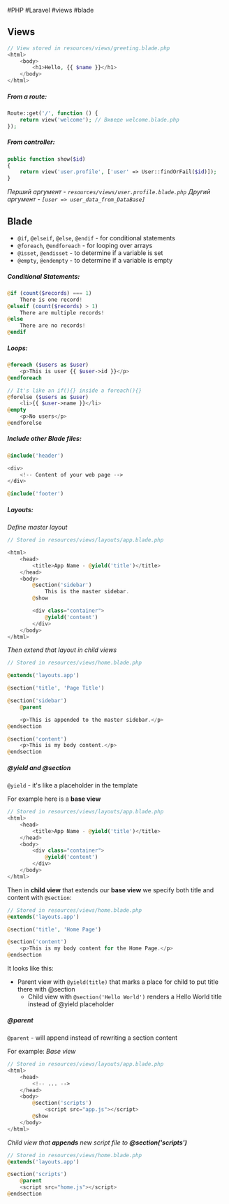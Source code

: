 #PHP #Laravel #views #blade

## Views
```php
// View stored in resources/views/greeting.blade.php
<html>
    <body>
        <h1>Hello, {{ $name }}</h1>
    </body>
</html>
```

##### From a route:
```php
Route::get('/', function () {
    return view('welcome'); // Виведе welcome.blade.php
});
```

##### From controller:
```php
public function show($id)
{
    return view('user.profile', ['user' => User::findOrFail($id)]);
}
```
*Перший аргумент - `resources/views/user.profile.blade.php`*
*Другий аргумент - `[user => user_data_from_DataBase]`*

## Blade
- `@if`, `@elseif`, `@else`, `@endif` - for conditional statements
- `@foreach`, `@endforeach` - for looping over arrays
- `@isset`, `@endisset` - to determine if a variable is set
- `@empty`, `@endempty` - to determine if a variable is empty

##### Conditional Statements:
```php
@if (count($records) === 1)
    There is one record!
@elseif (count($records) > 1)
    There are multiple records!
@else
    There are no records!
@endif
```

##### Loops:
```php
@foreach ($users as $user)
    <p>This is user {{ $user->id }}</p>
@endforeach

// It's like an if(){} inside a foreach(){}
@forelse ($users as $user)
    <li>{{ $user->name }}</li>
@empty
    <p>No users</p>
@endforelse
```

##### Include other Blade files:
```php
@include('header')

<div>
    <!-- Content of your web page -->
</div>

@include('footer')
```

##### Layouts:
*Define master layout*
```php
// Stored in resources/views/layouts/app.blade.php

<html>
    <head>
        <title>App Name - @yield('title')</title>
    </head>
    <body>
        @section('sidebar')
            This is the master sidebar.
        @show

        <div class="container">
            @yield('content')
        </div>
    </body>
</html>
```

*Then extend that layout in child views*
```php
// Stored in resources/views/home.blade.php

@extends('layouts.app')

@section('title', 'Page Title')

@section('sidebar')
    @parent

    <p>This is appended to the master sidebar.</p>
@endsection

@section('content')
    <p>This is my body content.</p>
@endsection
```

##### @yield and @section
`@yield`  - it's like a placeholder in the template

For example here is a **base view**
```php
// Stored in resources/views/layouts/app.blade.php
<html>
    <head>
        <title>App Name - @yield('title')</title>
    </head>
    <body>
        <div class="container">
            @yield('content')
        </div>
    </body>
</html>
```

Then in **child view** that extends our **base view** we specify both title and content with `@section`:
```php
// Stored in resources/views/home.blade.php
@extends('layouts.app')

@section('title', 'Home Page')

@section('content')
    <p>This is my body content for the Home Page.</p>
@endsection
```

It looks like this:
- Parent view with `@yield(title)` that marks a place for child to put title there with @section
	- Child view with `@section('Hello World')` renders a Hello World title instead of @yield placeholder

##### @parent
`@parent` - will append instead of rewriting a section content

For example:
*Base view*
```php
// Stored in resources/views/layouts/app.blade.php
<html>
    <head>
        <!-- ... -->
    </head>
    <body>
        @section('scripts')
            <script src="app.js"></script>
        @show
    </body>
</html>
```

*Child view that **appends** new script file to **@section('scripts')***
```php
// Stored in resources/views/home.blade.php
@extends('layouts.app')

@section('scripts')
    @parent
    <script src="home.js"></script>
@endsection
```